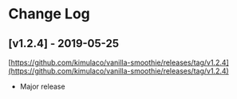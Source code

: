 # Change Log

## [v1.2.4] - 2019-05-25

[https://github.com/kimulaco/vanilla-smoothie/releases/tag/v1.2.4](https://github.com/kimulaco/vanilla-smoothie/releases/tag/v1.2.4)

- Major release
